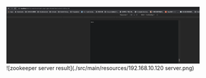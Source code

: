 ![uri](./src/main/resources/images/uri.png)
![zookeeper server result](./src/main/resources/192.168.10.120 server.png)
